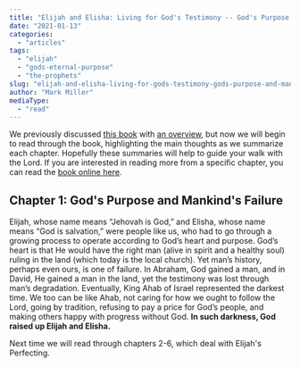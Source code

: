 ```yaml
---
title: "Elijah and Elisha: Living for God's Testimony -- God's Purpose and Mankind's Failure"
date: "2021-01-13"
categories: 
  - "articles"
tags: 
  - "elijah"
  - "gods-eternal-purpose"
  - "the-prophets"
slug: "elijah-and-elisha-living-for-gods-testimony-gods-purpose-and-mankinds-failure"
author: "Mark Miller"
mediaType: 
  - "read"
---
```


We previously discussed [this book](https://www.asweetsavor.org/book-elijah-elisha/) with [an overview](https://www.asweetsavor.org/elijah-and-elisha-living-for-gods-testimony-overview/), but now we will begin to read through the book, highlighting the main thoughts as we summarize each chapter. Hopefully these summaries will help to guide your walk with the Lord. If you are interested in reading more from a specific chapter, you can read the [book online here](https://www.asweetsavor.org/book-elijah-elisha/).

## Chapter 1: God's Purpose and Mankind's Failure

Elijah, whose name means “Jehovah is God,” and Elisha, whose name means “God is salvation,” were people like us, who had to go through a growing process to operate according to God’s heart and purpose. God’s heart is that He would have the right man (alive in spirit and a healthy soul) ruling in the land (which today is the local church). Yet man’s history, perhaps even ours, is one of failure. In Abraham, God gained a man, and in David, He gained a man in the land, yet the testimony was lost through man’s degradation. Eventually, King Ahab of Israel represented the darkest time. We too can be like Ahab, not caring for how we ought to follow the Lord, going by tradition, refusing to pay a price for God’s people, and making others happy with progress without God. **In such darkness, God raised up Elijah and Elisha.**

Next time we will read through chapters 2-6, which deal with Elijah's Perfecting.

